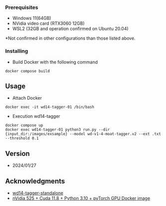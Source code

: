 ### Prerequisites

* Windows 11(64GB)
* NVidia video card (RTX3060 12GB)
* WSL2 (32GB and operation confirmed on Ubuntu 20.04)

*Not confirmed in other configurations than those listed above.

### Installing

* Build Docker with the following command
```
docker compose build
```

## Usage

* Attach Docker
```
docker exec -it wd14-tagger-01 /bin/bash
```

* Execution wd14-tagger
```
docker compose up
docker exec wd14-tagger-01 python3 run.py --dir {input_dir:/images/exsample} --model wd-v1-4-moat-tagger.v2 --ext .txt --threshold 0.1
```

## Version

* 2024/01/27

## Acknowledgments

* [wd14-tagger-standalone](https://github.com/corkborg/wd14-tagger-standalone)
* [nVidia 525 + Cuda 11.8 + Python 3.10 + pyTorch GPU Docker image](https://dev.to/ordigital/nvidia-525-cuda-118-python-310-pytorch-gpu-docker-image-1l4a)
